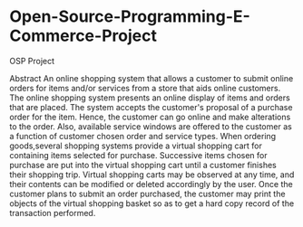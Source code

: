 # Open-Source-Programming-E-Commerce-Project
OSP Project


Abstract
An online shopping system that allows a customer to submit online orders for items and/or services from a store that aids online customers. The online shopping system presents an online display of items and orders that are placed. The system accepts the customer's proposal of a purchase order for the item. Hence, the customer can go online and make alterations to the order. Also, available service windows are offered to the customer as a function of customer chosen order and service types. When ordering goods,several shopping systems provide a virtual shopping cart for containing items selected for purchase. Successive items chosen for purchase are put into the virtual shopping cart until a customer finishes their shopping trip. Virtual shopping carts may be observed at any time, and their contents can be  modified or deleted accordingly by the user. Once the customer plans to submit an order purchased, the customer may print the objects of the virtual shopping basket so as  to get a hard copy record of the transaction performed. 
